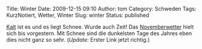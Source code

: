 Title: Winter
Date: 2009-12-15 09:10
Author: tom
Category: Schweden
Tags: KurzNotiert, Wetter, Winter
Slug: winter
Status: published

[Kalt](http://www.yr.no/sted/Sverige/Stockholm/Stockholm/time_for_time.html)
ist es und es liegt Schnee. Wurde auch Zeit! Das
[Novemberwetter](http://www.fiket.de/2009/11/30/grauer-november/) hielt
sich bis vorgestern. Mit Schnee sind die dunkelsten Tage des Jahres eben
dies nicht ganz so sehr. (*Update:* Erster Link jetzt richtig.)

